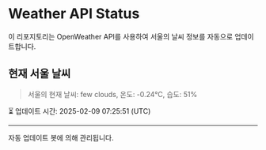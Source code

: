 
# Weather API Status

이 리포지토리는 OpenWeather API를 사용하여 서울의 날씨 정보를 자동으로 업데이트합니다.

## 현재 서울 날씨
> 서울의 현재 날씨: few clouds, 온도: -0.24°C, 습도: 51%

⏳ 업데이트 시간: 2025-02-09 07:25:51 (UTC)

---
자동 업데이트 봇에 의해 관리됩니다.
